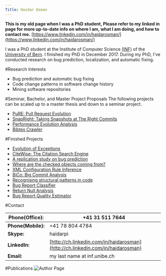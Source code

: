 ```yaml
---
Title: Haidar Osman
---
```


**This is my old page when I was a PhD student, Please refer to my linked in page for more up-to-date info on where I am, what I am doing, and how to contact me.**
[https://www.linkedin.com/in/haidarosman/](https://www.linkedin.com/in/haidarosman/)

I was a PhD student at the Institute of Computer Science [(INF)](http://www.inf.unibe.ch/en/) of the [University of Bern](http://www.unibe.ch/).
I finished my PhD in December 2017. During my PhD, I've conducted research on bug prediction, localization, and automatic fixing.

#Research Interests

-  Bug prediction and automatic bug fixing
-  Code change patterns in software change history
-  Mining software repositories

#Seminar, Bachelor, and Master Project Proposals
The following projects can be scaled up to a master thesis and down to a seminar project.

-  [PuRE: Pull Request Evolution](%base_url%/wiki/projects/mastersbachelorsprojects/obsolete/PuRE)
-  [SnapRight: Taking Snapshots at The Right Commits](%base_url%/wiki/projects/mastersbachelorsprojects/obsolete/SnapRight)
-  [Performance Evolution Analysis](%base_url%/wiki/projects/mastersbachelorsprojects/obsolete/PerformanceEvolution)
-  [Bibtex Crawler](%base_url%/wiki/projects/mastersbachelorsprojects/obsolete/Bibtex-Crawler)

#Finished Projects

-  [Evolution of Exceptions](%base_url%/wiki/projects/mastersbachelorsprojects/exceptionEvolution)
-  [CiteWise: The Citation Search Engine](%base_url%/wiki/projects/archive/citationSearchEngine)
-  [A replication study on bug prediction](%base_url%/wiki/projects/archive/replicatedBugPrediction)
-  [Where are the checked objects coming from?](%base_url%/wiki/projects/archive/checkedObjects)
-  [XML Configuration Rule Inference](%base_url%/wiki/projects/XMLRuleInference)
-  [BiCo: Big Commit Analysis](%base_url%/wiki/projects/mastersbachelorsprojects/BiCo)
-  [Recognising structural patterns in code](%base_url%/wiki/projects/archive/Recognising-structural-patterns-in-code)
-  [Bug Report Classifier](%base_url%/wiki/projects/mastersbachelorsprojects/bugReportClassifier)
-  [Return Null Analysis](%base_url%/wiki/projects/mastersbachelorsprojects/returnNull)
-  [Bug Report Quality Estimator](%base_url%/wiki/projects/mastersbachelorsprojects/obsolete/bugReportQualityAnalyzer)

#Contact

|**Phone(Office):**|\+41 31 511 7644
|---|---
|**Phone(Mobile):**|\+41 78 804 4784
|**Skype:**|haidarpi
|**LinkedIn:**|[http://ch.linkedin.com/in/haidarosman](http://ch.linkedin.com/in/haidarosman)
|**Email:**|my last name at inf.unibe.ch

#Publications
![Author Page](%base_url%/scgbib/author)
